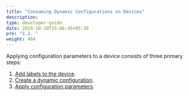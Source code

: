 ```yaml
---
title: "Consuming Dynamic Configurations on Devices"
description:
type: developer-guide
date: 2019-10-30T15:06:45+05:30
pre: "1.2. "
weight: 404
---
```

Applying configuration parameters to a device consists of
three primary steps:

1. [Add labels to the device](/developer-guide/manage-software-cycle/dynamic-configurations/consume-dynamic-configuration/device-labels).
2. [Create a dynamic configuration](/developer-guide/manage-software-cycle/dynamic-configurations/consume-dynamic-configuration/create-configuration-parameters).
3. [Apply configuration parameters](/developer-guide/manage-software-cycle/dynamic-configurations/consume-dynamic-configuration/apply-dynamic-configs).
